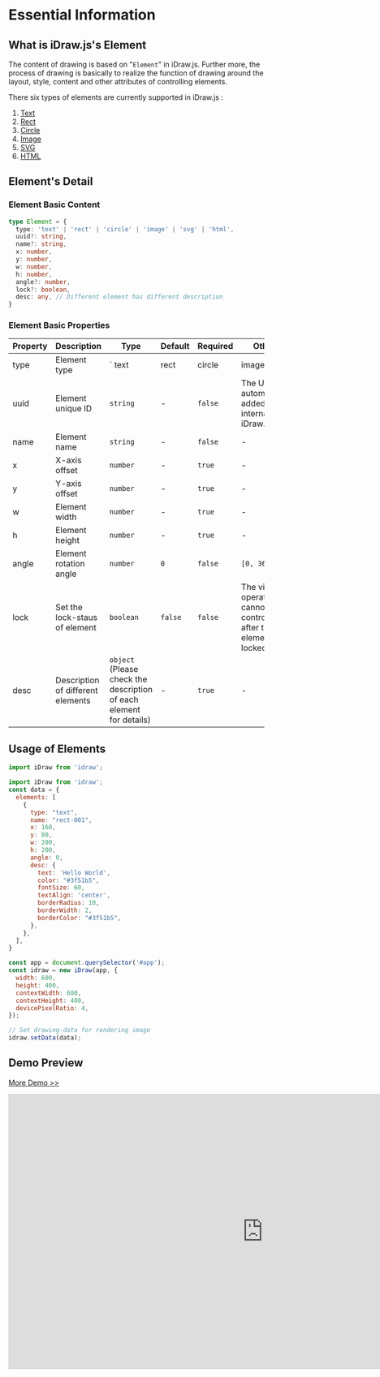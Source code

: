 # Essential Information

## What is iDraw.js's Element

The content of drawing is based on "`Element`" in iDraw.js. Further more, the process of drawing is basically to realize the function of drawing around the layout, style, content and other attributes of controlling elements.

There six types of elements are currently supported in iDraw.js :

1. [Text](./text.md) 
2. [Rect](./rect.md) 
3. [Circle](./circle.md) 
4. [Image](./image.md) 
5. [SVG](./svg.md) 
6. [HTML](./html.md) 

## Element's Detail

### Element Basic Content

```ts
type Element = {
  type: 'text' | 'rect' | 'circle' | 'image' | 'svg' | 'html',
  uuid?: string,
  name?: string,
  x: number,
  y: number,
  w: number,
  h: number,
  angle?: number,
  lock?: boolean,
  desc: any, // Different element has different description
}
```

### Element Basic Properties

|Property|Description|Type|Default|Required|Others|
|--|--|--|--|--|--|
| type | Element type |` text | rect | circle | image | svg | html `| - | `true` | - |
| uuid | Element unique ID |`string`| - | `false` | The UUID is automatically added internally in iDraw.js |
| name | Element name |`string`| - | `false` | - |
| x | X-axis offset |`number`| - | `true` | - |
| y | Y-axis offset |`number`| - | `true` | - |
| w | Element width |`number`| - | `true` | - |
| h | Element height |`number`| - | `true` | - |
| angle | Element rotation angle |`number`| `0` | `false` | `[0, 360]` |
| lock | Set the lock-staus of element |`boolean`| `false` | `false` | The view operation cannot be controlled after the element is locked |
| desc | Description of different elements |`object` (Please check the description of each element for details) | - | `true` | - |

## Usage of Elements

```js
import iDraw from 'idraw';

import iDraw from 'idraw';
const data = {
  elements: [
    {
      type: "text",
      name: "rect-001",
      x: 160,
      y: 80,
      w: 200,
      h: 200,
      angle: 0,
      desc: {
        text: 'Hello World',
        color: "#3f51b5",
        fontSize: 60,
        textAlign: 'center',
        borderRadius: 10,
        borderWidth: 2,
        borderColor: "#3f51b5",
      },
    },
  ],
}

const app = document.querySelector('#app');
const idraw = new iDraw(app, {
  width: 600,
  height: 400,
  contextWidth: 600,
  contextHeight: 400,
  devicePixelRatio: 4,
});

// Set drawing-data for rendering image
idraw.setData(data);
```

## Demo Preview

[More Demo >>](https://idrawjs.github.io/playground/?demo=elem-rect)

<iframe 
    src="https://idrawjs.github.io/playground/?demo=elem-rect&header=false&sider=false&default-editor-split=37" 
    width="1000" height="540" frameborder="no" border="0"
    style="border: 1px solid #cecece; margin: 0px auto;"
  ></iframe>
